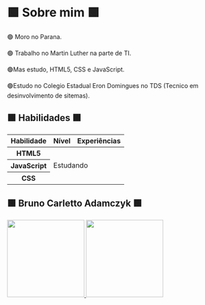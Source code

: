 <!DOCTYPE html>
<html>
<head>
    <meta charset="utf-8">
    <link rel="icon" href="imagens/favicon.png">
    <link rel="stylesheet" href="css/reset.css">
    <link rel="stylesheet" href="css/site.css">
    <link rel="stylesheet" href="css/bio.css">
    <link rel="stylesheet" href="http://fonts.googleapis.com/css?family=Crimson+Text:400,400italic,600">
    <link rel="stylesheet" href="http://fonts.googleapis.com/css?family=Open+Sans+Condensed:700">
</head>
<body>
    <main>
        <h1 class="titulo-principal">🟩 Sobre mim 🟩</h1>
        <div class="container">
            <p>🟢  Moro no Parana.</p>
            <p>🟢  Trabalho no Martin Luther na parte de TI.</p>
               <p>  🟢Mas estudo, HTML5, CSS e JavaScript.</p>
                <p>  🟢Estudo no Colegio Estadual Eron Domingues no TDS (Tecnico em desinvolvimento de sitemas).</p>
           <h2 class="subtitulo-texto">🟩 Habilidades 🟩</h2>
            <table class="habilidades">
                <thead>
                    <tr>
                        <th>Habilidade</th>
                        <th>Nível</th>
                        <th>Experiências</th>
                    </tr>
                </thead>
                <tbody>
                    <tr>
                        <th>HTML5</th>
                        <td colspan="2" rowspan="3">Estudando</td>
                    </tr>
                    <tr>
                        <th>JavaScript</th>
                    </tr>
                    <tr>
                        <th>CSS</th>
                    </tr>
                </tbody>
            </table>
        </div>
    </main>
    <aside class="navegacao-site">
        <h1>🟩 Bruno Carletto Adamczyk 🟩</h1>
        <ul class="icones-redes-sociais">
    </aside>
    <footer class="rodape-pagina">
    </footer>
    <div>
<a href="https://github.com/BruDu1545">
<img loading="lazy" height="180em" src="https://github-readme-stats.vercel.app/api/top-langs/?username=BruDu1545&layout=compact&langs_count=7&theme=dark"/>
<img loading="lazy" height="180em" src="https://github-readme-stats.vercel.app/api?username=BruDu1545&show_icons=true&theme=dark&include_all_commits=true&count_private=true"/>
</div>
</body>
</html>
